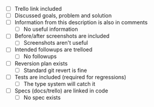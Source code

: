 - [ ] Trello link included
- [ ] Discussed goals, problem and solution
- [ ] Information from this description is also in comments
  - [ ] No useful information
- [ ] Before/after screenshots are included
  - [ ] Screenshots aren't useful
- [ ] Intended followups are trelloed
  - [ ] No followups
- [ ] Reversion plan exists
  - [ ] Standard git revert is fine
- [ ] Tests are included (required for regressions)
  - [ ] The type system will catch it
- [ ] Specs (docs/trello) are linked in code 
  - [ ] No spec exists
